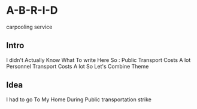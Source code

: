 # A-B-R-I-D
carpooling service
## Intro
I didn't Actually Know What To write Here So : 
       Public Transport Costs A lot 
       Personnel Transport Costs A lot 
       So Let's Combine Theme
## Idea 
I had to go To My Home During Public transportation strike
